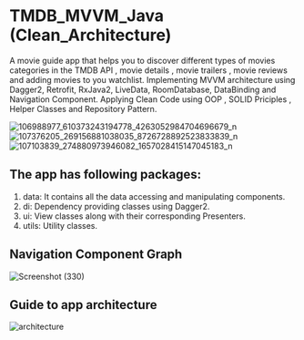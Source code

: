 # TMDB_MVVM_Java (Clean_Architecture)
A movie guide app that helps you to discover different types of movies categories in the TMDB API , 
movie details , movie trailers , movie reviews and adding movies to you watchlist.
Implementing MVVM architecture using Dagger2, Retrofit, RxJava2, LiveData, RoomDatabase, DataBinding and Navigation Component.
Applying Clean Code using OOP , SOLID Priciples , Helper Classes and Repository Pattern.

![106988977_610373243194778_4263052984704696679_n](https://user-images.githubusercontent.com/39988066/86523277-4912c880-be6a-11ea-88aa-a71e23fb435b.png)
![107376205_269156881038035_8726728892523833839_n](https://user-images.githubusercontent.com/39988066/86523282-5f208900-be6a-11ea-8183-46d508cdd068.png)
![107103839_274880973946082_1657028415147045183_n](https://user-images.githubusercontent.com/39988066/86523285-69428780-be6a-11ea-81ab-83b33b908c89.png)

## The app has following packages:
1. data: It contains all the data accessing and manipulating components.
2. di: Dependency providing classes using Dagger2.
3. ui: View classes along with their corresponding Presenters.
4. utils: Utility classes.

## Navigation Component Graph
![Screenshot (330)](https://user-images.githubusercontent.com/39988066/84932103-0e700880-b0d4-11ea-9c9d-2bd48d02778a.png)

## Guide to app architecture
![architecture](https://user-images.githubusercontent.com/39988066/74880974-1661ab00-5375-11ea-9386-fb66e57e1018.png)
